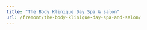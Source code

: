 ```yaml
---
title: "The Body Klinique Day Spa & salon"
url: /fremont/the-body-klinique-day-spa-and-salon/
---
```

